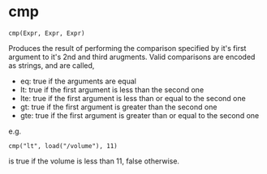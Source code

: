 # cmp

```
cmp(Expr, Expr, Expr)
```

Produces the result of performing the comparison specified by it's
first argument to it's 2nd and third arugments. Valid comparisons are
encoded as strings, and are called,

- eq: true if the arguments are equal
- lt: true if the first argument is less than the second one
- lte: true if the first argument is less than or equal to the second one
- gt: true if the first argument is greater than the second one
- gte: true if the first argument is greater than or equal to the second one

e.g.
```
cmp("lt", load("/volume"), 11)
```

is true if the volume is less than 11, false otherwise.


